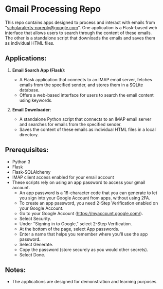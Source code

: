 # Gmail Processing Repo

This repo contains apps designed to process and interact with emails from "scholaralerts-noreply@google.com". One application is a Flask-based web interface that allows users to search through the content of these emails. The other is a standalone script that downloads the emails and saves them as individual HTML files.

## Applications:

1. **Email Search App (Flask)**:
    - A Flask application that connects to an IMAP email server, fetches emails from the specified sender, and stores them in a SQLite database.
    - Offers a web-based interface for users to search the email content using keywords.
    
2. **Email Downloader**:
    - A standalone Python script that connects to an IMAP email server and searches for emails from the specified sender.
    - Saves the content of these emails as individual HTML files in a local directory.

## Prerequisites:

- Python 3
- Flask
- Flask-SQLAlchemy
- IMAP client access enabled for your email account
- These scripts rely on using an app password to access your gmail account.
  - An app password is a 16-character code that you can generate to let you sign into your Google Account from apps, without using 2FA.
  - To create an app password, you need 2-Step Verification enabled on your Google Account.
  - Go to your Google Account (https://myaccount.google.com/).
  - Select Security.
  - Under "Signing in to Google," select 2-Step Verification.
  - At the bottom of the page, select App passwords.
  - Enter a name that helps you remember where you’ll use the app password.
  - Select Generate.
  - Copy the password (store securely as you would other secrets).
  - Select Done. 

## Notes:

- The applications are designed for demonstration and learning purposes.
